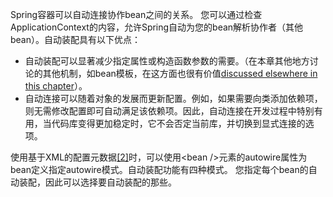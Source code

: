 Spring容器可以自动连接协作bean之间的关系。 您可以通过检查ApplicationContext的内容，允许Spring自动为您的bean解析协作者（其他bean）。自动装配具有以下优点：

* 自动装配可以显著减少指定属性或构造函数参数的需要。（在本章其他地方讨论的其他机制，如bean模板，在这方面也很有价值[discussed elsewhere in this chapter](https://docs.spring.io/spring/docs/4.3.20.RELEASE/spring-framework-reference/htmlsingle/#beans-child-bean-definitions)）。
* 自动连接可以随着对象的发展而更新配置。例如，如果需要向类添加依赖项，则无需修改配置即可自动满足该依赖项。因此，自动连接在开发过程中特别有用，当代码库变得更加稳定时，它不会否定当前库，并切换到显式连接的选项。

使用基于XML的配置元数据[\[2\]](https://docs.spring.io/spring/docs/4.3.20.RELEASE/spring-framework-reference/htmlsingle/#ftn.d5e2674)时，可以使用&lt;bean /&gt;元素的autowire属性为bean定义指定autowire模式。自动装配功能有四种模式。 您指定每个bean的自动装配，因此可以选择要自动装配的那些。


